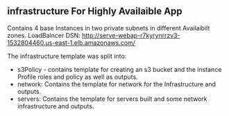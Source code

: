 ## infrastructure For Highly Availaible App

Contains 4 base Instances in two private subnets in different Availaibilt zones.
LoadBalncer DSN: http://serve-webap-r7kyrynrrzv3-1532804460.us-east-1.elb.amazonaws.com/

The infrastructure template was split into:
* s3Policy - contains template for creating an s3 bucket and the instance Profile roles and policy as well as outputs.
* network: Contains the template for network for the Infrastructure and outputs.
* servers: Contains the template for servers built and some network infrastructure and outputs.
